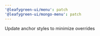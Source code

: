 ```yaml
---
'@leafygreen-ui/menu': patch
'@leafygreen-ui/mongo-menu': patch
---
```


Update anchor styles to minimize overrides
